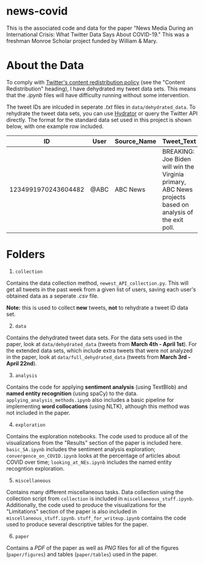 # news-covid

This is the associated code and data for the paper "News Media During an International Crisis: What Twitter Data Says About COVID-19." 
This was a freshman Monroe Scholar project funded by William & Mary.

# About the Data

To comply with [Twitter's content redistribution policy](https://developer.twitter.com/en/developer-terms/agreement-and-policy) (see the "Content Redistribution" heading), I have dehydrated my tweet data sets. This means that the _.ipynb_ files will have difficulty running without some intervention. 

The tweet IDs are inlcuded in seperate _.txt_ files in `data/dehydrated_data`. To rehydrate the tweet data sets, you can use [Hydrator](https://github.com/DocNow/hydrator) or query the Twitter API directly. The format for the standard data set used in this project is shown below, with one example row included.

ID | User | Source_Name | Tweet_Text | Date_Time
--- | --- | --- | --- | --- | 
1234991970243604482 | @ABC | ABC News | BREAKING: Joe Biden will win the Virginia primary, ABC News projects based on analysis of the exit poll. | 2020-03-04 00:00:05

# Folders 

1. `collection`

Contains the data collection method, `newest_API_collection.py`. This will get all tweets in the past week from a given list of users, saving each user's obtained data as a seperate _.csv_ file. 

**Note:** this is used to collect **new** tweets, **not** to rehydrate a tweet ID data set.

2. `data`

Contains the dehydrated tweet data sets. For the data sets used in the paper, look at `data/dehydrated_data` (tweets from **March 4th - April 1st**). For the extended data sets, which include extra tweets that were not analyzed in the paper, look at `data/full_dehydrated_data` (tweets from **March 3rd - April 22nd**).

3. `analysis`

Contains the code for applying **sentiment analysis** (using TextBlob) and **named entity recognition** (using spaCy) to the data. `applying_analysis_methods.ipynb` also includes a basic pipeline for implementing **word collocations** (using NLTK), although this method was not included in the paper.

4. `exploration`

Contains the exploration notebooks. The code used to produce all of the visualizations from the "Results" section of the paper is included here. `basic_SA.ipynb` includes the sentiment analysis exploration; `convergence_on_COVID.ipynb` looks at the percentage of articles about COVID over time; `looking_at_NEs.ipynb` includes the named entity recogntion exploration. 

5. `miscellaneous`

Contains many different miscellaneous tasks. Data collection using the collection script from `collection` is included in `miscellaneous_stuff.ipynb`. Additionally, the code used to produce the visualizations for the "Limitations" section of the paper is also included in `miscellaneous_stuff.ipynb`. `stuff_for_writeup.ipynb` contains the code used to produce several descriptive tables for the paper.

6. `paper`

Contains a _PDF_ of the paper as well as _PNG_ files for all of the figures (`paper/figures`) and tables (`paper/tables`) used in the paper.

